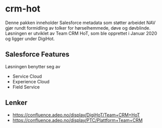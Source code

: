 # crm-hot

Denne pakken inneholder Salesforce metadata som støtter arbeidet NAV gjør rundt formidling av tolker for hørselhemmede, døve og døvblinde. Løsningen er utviklet av Team CRM HoT, som ble opprettet i Januar 2020 og ligger under DigiHot.

## Salesforce Features

Løsningen benytter seg av 
- Service Cloud
- Experience Cloud
- Field Service

## Lenker
- https://confluence.adeo.no/display/DigiHoT/Team+CRM+HoT
- https://confluence.adeo.no/display/PTC/Plattform+Team+CRM
